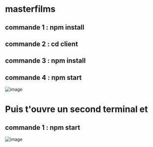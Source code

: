 # masterfilms

## commande 1 : npm install
## commande 2 : cd client
## commande 3 : npm install
## commande 4 : npm start

![image](https://user-images.githubusercontent.com/63260058/185597865-162adc84-3c97-4856-8c59-fa90f1dce3da.png)


# Puis t'ouvre un second terminal et
## commande 1 : npm start

![image](https://user-images.githubusercontent.com/63260058/185597902-25f41af1-e0fa-4935-a93c-f54425c3d6fd.png)
